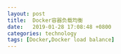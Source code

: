 ```yaml
---
layout: post
title:  Docker容器负载均衡
date:   2019-01-28 17:08:48 +0800
categories: technology
tags: [Docker,Docker load balance]
---
```

